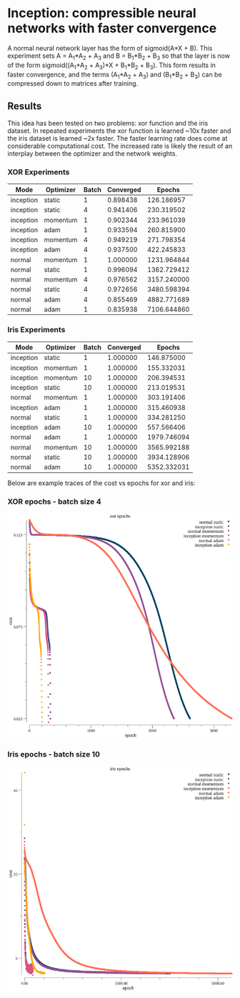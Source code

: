 # Inception: compressible neural networks with faster convergence
A normal neural network layer has the form of sigmoid(A\*X + B). This experiment sets A = A<sub>1</sub>\*A<sub>2</sub> + A<sub>3</sub> and B = B<sub>1</sub>\*B<sub>2</sub> + B<sub>3</sub> so that the layer is now of the form sigmoid((A<sub>1</sub>\*A<sub>2</sub> + A<sub>3</sub>)\*X + B<sub>1</sub>\*B<sub>2</sub> + B<sub>3</sub>). This form results in faster convergence, and the terms (A<sub>1</sub>\*A<sub>2</sub> + A<sub>3</sub>) and (B<sub>1</sub>\*B<sub>2</sub> + B<sub>3</sub>) can be compressed down to matrices after training.

## Results
This idea has been tested on two problems: xor function and the iris dataset. In repeated experiments the xor function is learned ~10x faster and the iris dataset is learned ~2x faster. The faster learning rate does come at considerable computational cost. The increased rate is likely the result of an interplay between the optimizer and the network weights.

### XOR Experiments
| Mode      | Optimizer | Batch | Converged | Epochs      |
| --------- | --------- | ----- | --------- | ----------- |
| inception | static    | 1     | 0.898438  | 126.186957  |
| inception | static    | 4     | 0.941406  | 230.319502  |
| inception | momentum  | 1     | 0.902344  | 233.961039  |
| inception | adam      | 1     | 0.933594  | 260.815900  |
| inception | momentum  | 4     | 0.949219  | 271.798354  |
| inception | adam      | 4     | 0.937500  | 422.245833  |
| normal    | momentum  | 1     | 1.000000  | 1231.964844 |
| normal    | static    | 1     | 0.996094  | 1362.729412 |
| normal    | momentum  | 4     | 0.976562  | 3157.240000 |
| normal    | static    | 4     | 0.972656  | 3480.598394 |
| normal    | adam      | 4     | 0.855469  | 4882.771689 |
| normal    | adam      | 1     | 0.835938  | 7106.644860 |

### Iris Experiments
| Mode      | Optimizer | Batch | Converged | Epochs      |
| --------- | --------- | ----- | --------- | ----------- |
| inception | static    | 1     | 1.000000  | 146.875000  |
| inception | momentum  | 1     | 1.000000  | 155.332031  |
| inception | momentum  | 10    | 1.000000  | 206.394531  |
| inception | static    | 10    | 1.000000  | 213.019531  |
| normal    | momentum  | 1     | 1.000000  | 303.191406  |
| inception | adam      | 1     | 1.000000  | 315.460938  |
| normal    | static    | 1     | 1.000000  | 334.281250  |
| inception | adam      | 10    | 1.000000  | 557.566406  |
| normal    | adam      | 1     | 1.000000  | 1979.746094 |
| normal    | momentum  | 10    | 1.000000  | 3565.992188 |
| normal    | static    | 10    | 1.000000  | 3934.128906 |
| normal    | adam      | 10    | 1.000000  | 5352.332031 |

Below are example traces of the cost vs epochs for xor and iris:

### XOR epochs - batch size 4
![epochs of xor](cost_xor.png?raw=true)

### Iris epochs - batch size 10
![epochs of iris](cost_iris.png?raw=true)
